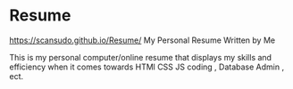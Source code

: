 # Resume
https://scansudo.github.io/Resume/
My Personal Resume Written by Me 

  This is my personal computer/online resume that displays my skills 
  and efficiency when it comes towards HTMl CSS JS coding , Database Admin ,
  ect.
